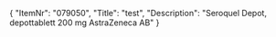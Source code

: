{
  "ItemNr": "079050",
  "Title": "test",
  "Description": "Seroquel Depot, depottablett 200 mg AstraZeneca AB"
}